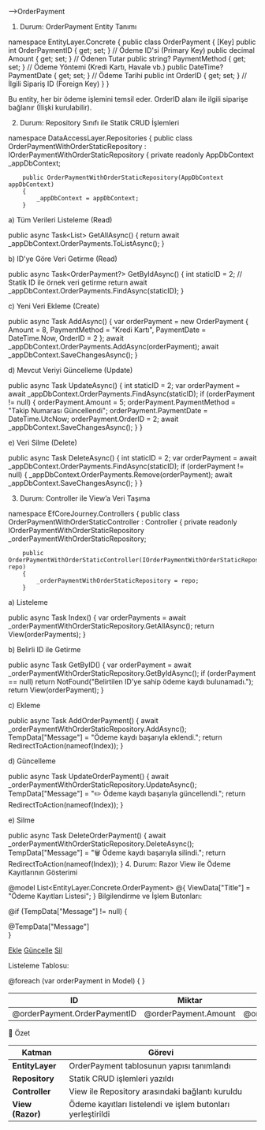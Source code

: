 ﻿-->OrderPayment

1. Durum: OrderPayment Entity Tanımı

namespace EntityLayer.Concrete
{
    public class OrderPayment
    {
        [Key]
        public int OrderPaymentID { get; set; }         // Ödeme ID'si (Primary Key)
        public decimal Amount { get; set; }              // Ödenen Tutar
        public string? PaymentMethod { get; set; }       // Ödeme Yöntemi (Kredi Kartı, Havale vb.)
        public DateTime? PaymentDate { get; set; }       // Ödeme Tarihi
        public int OrderID { get; set; }                 // İlgili Sipariş ID (Foreign Key)
    }
}

Bu entity, her bir ödeme işlemini temsil eder. OrderID alanı ile ilgili siparişe bağlanır (İlişki kurulabilir).

2. Durum: Repository Sınıfı ile Statik CRUD İşlemleri

namespace DataAccessLayer.Repositories
{
    public class OrderPaymentWithOrderStaticRepository : IOrderPaymentWithOrderStaticRepository
    {
        private readonly AppDbContext _appDbContext;

        public OrderPaymentWithOrderStaticRepository(AppDbContext appDbContext)
        {
            _appDbContext = appDbContext;
        }

a) Tüm Verileri Listeleme (Read)

public async Task<List<OrderPayment>> GetAllAsync()
{
    return await _appDbContext.OrderPayments.ToListAsync();
}

b) ID'ye Göre Veri Getirme (Read)

public async Task<OrderPayment?> GetByIdAsync()
{
    int staticID = 2; // Statik ID ile örnek veri getirme
    return await _appDbContext.OrderPayments.FindAsync(staticID);
}

c) Yeni Veri Ekleme (Create)

public async Task AddAsync()
{
    var orderPayment = new OrderPayment
    {
        Amount = 8,
        PaymentMethod = "Kredi Kartı",
        PaymentDate = DateTime.Now,
        OrderID = 2
    };
    await _appDbContext.OrderPayments.AddAsync(orderPayment);
    await _appDbContext.SaveChangesAsync();
}

d) Mevcut Veriyi Güncelleme (Update)

public async Task UpdateAsync()
{
    int staticID = 2;
    var orderPayment = await _appDbContext.OrderPayments.FindAsync(staticID);
    if (orderPayment != null)
    {
        orderPayment.Amount = 5;
        orderPayment.PaymentMethod = "Takip Numarası Güncellendi";
        orderPayment.PaymentDate = DateTime.UtcNow;
        orderPayment.OrderID = 2;
        await _appDbContext.SaveChangesAsync();
    }
}

e) Veri Silme (Delete)

public async Task DeleteAsync()
{
    int staticID = 2;
    var orderPayment = await _appDbContext.OrderPayments.FindAsync(staticID);
    if (orderPayment != null)
    {
        _appDbContext.OrderPayments.Remove(orderPayment);
        await _appDbContext.SaveChangesAsync();
    }
}

3. Durum: Controller ile View’a Veri Taşıma

namespace EfCoreJourney.Controllers
{
    public class OrderPaymentWithOrderStaticController : Controller
    {
        private readonly IOrderPaymentWithOrderStaticRepository _orderPaymentWithOrderStaticRepository;

        public OrderPaymentWithOrderStaticController(IOrderPaymentWithOrderStaticRepository repo)
        {
            _orderPaymentWithOrderStaticRepository = repo;
        }

a) Listeleme

public async Task<IActionResult> Index()
{
    var orderPayments = await _orderPaymentWithOrderStaticRepository.GetAllAsync();
    return View(orderPayments);
}

b) Belirli ID ile Getirme

public async Task<IActionResult> GetByID()
{
    var orderPayment = await _orderPaymentWithOrderStaticRepository.GetByIdAsync();
    if (orderPayment == null) return NotFound("Belirtilen ID'ye sahip ödeme kaydı bulunamadı.");
    return View(orderPayment);
}

c) Ekleme

public async Task<IActionResult> AddOrderPayment()
{
    await _orderPaymentWithOrderStaticRepository.AddAsync();
    TempData["Message"] = "Ödeme kaydı başarıyla eklendi.";
    return RedirectToAction(nameof(Index));
}

d) Güncelleme

public async Task<IActionResult> UpdateOrderPayment()
{
    await _orderPaymentWithOrderStaticRepository.UpdateAsync();
    TempData["Message"] = "✏️ Ödeme kaydı başarıyla güncellendi.";
    return RedirectToAction(nameof(Index));
}

e) Silme

public async Task<IActionResult> DeleteOrderPayment()
{
    await _orderPaymentWithOrderStaticRepository.DeleteAsync();
    TempData["Message"] = "🗑️ Ödeme kaydı başarıyla silindi.";
    return RedirectToAction(nameof(Index));
}
4. Durum: Razor View ile Ödeme Kayıtlarının Gösterimi

@model List<EntityLayer.Concrete.OrderPayment>
@{
    ViewData["Title"] = "Ödeme Kayıtları Listesi";
}
Bilgilendirme ve İşlem Butonları:

@if (TempData["Message"] != null)
{
    <div class="alert alert-success">@TempData["Message"]</div>
}

<div class="d-flex gap-2 mb-3">
    <a class="btn btn-success" href="/OrderPaymentWithOrderStatic/AddOrderPayment">Ekle</a>
    <a class="btn btn-warning" href="/OrderPaymentWithOrderStatic/UpdateOrderPayment">Güncelle</a>
    <a class="btn btn-danger" href="/OrderPaymentWithOrderStatic/DeleteOrderPayment">Sil</a>
</div>

Listeleme Tablosu:

<table class="table table-bordered">
    <thead>
        <tr>
            <th>ID</th>
            <th>Miktar</th>
            <th>Ödeme yöntemi</th>
            <th>ÖdemeTarihi</th>
            <th>Sipariş-ID</th>
        </tr>
    </thead>
    <tbody>
        @foreach (var orderPayment in Model)
        {
            <tr>
                <td>@orderPayment.OrderPaymentID</td>
                <td>@orderPayment.Amount</td>
                <td>@orderPayment.PaymentMethod</td>
                <td>@orderPayment.PaymentDate</td>
                <td>@orderPayment.OrderID</td>
            </tr>
        }
    </tbody>
</table>

🎯 Özet

| Katman           | Görevi                                                      |
| ---------------- | ----------------------------------------------------------- |
| **EntityLayer**  | OrderPayment tablosunun yapısı tanımlandı                   |
| **Repository**   | Statik CRUD işlemleri yazıldı                               |
| **Controller**   | View ile Repository arasındaki bağlantı kuruldu             |
| **View (Razor)** | Ödeme kayıtları listelendi ve işlem butonları yerleştirildi |
